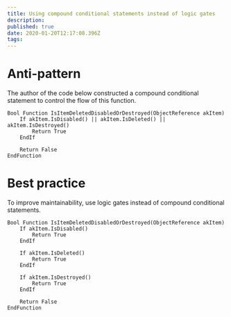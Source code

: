 ```yaml
---
title: Using compound conditional statements instead of logic gates
description: 
published: true
date: 2020-01-20T12:17:08.396Z
tags: 
---
```


# Anti-pattern

The author of the code below constructed a compound conditional statement to control the flow of this function.

```
Bool Function IsItemDeletedDisabledOrDestroyed(ObjectReference akItem)
	If akItem.IsDisabled() || akItem.IsDeleted() || akItem.IsDestroyed()
		Return True
	EndIf

	Return False
EndFunction
```

# Best practice

To improve maintainability, use logic gates instead of compound conditional statements.

```
Bool Function IsItemDeletedDisabledOrDestroyed(ObjectReference akItem)
	If akItem.IsDisabled()
		Return True
	EndIf
	
	If akItem.IsDeleted()
		Return True
	EndIf
	
	If akItem.IsDestroyed()
		Return True
	EndIf

	Return False
EndFunction
```
